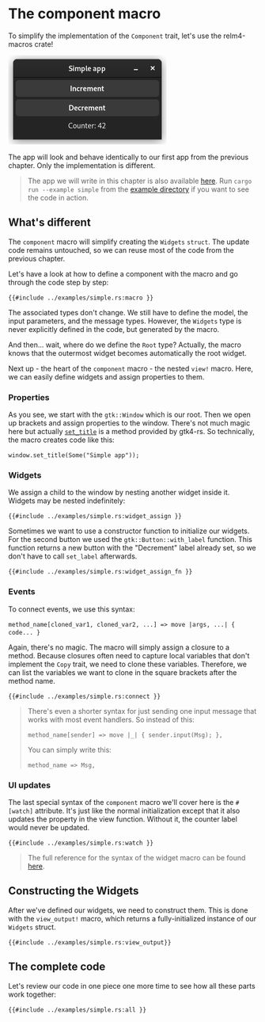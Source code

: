 # The component macro

To simplify the implementation of the `Component` trait, let's use the relm4-macros crate!

![App screenshot dark](img/screenshots/simple-dark.png)

The app will look and behave identically to our first app from the previous chapter. Only the implementation is different.

> The app we will write in this chapter is also available [here](https://github.com/AaronErhardt/relm4/blob/main/relm4-examples/examples/simple.rs). Run `cargo run --example simple` from the [example directory](https://github.com/AaronErhardt/relm4/tree/main/relm4-examples) if you want to see the code in action.

## What's different

The `component` macro will simplify creating the `Widgets` `struct`. The update code remains untouched, so we can reuse most of the code from the previous chapter.

Let's have a look at how to define a component with the macro and go through the code step by step:

```rust,no_run,noplayground
{{#include ../examples/simple.rs:macro }}
```

The associated types don't change. We still have to define the model, the input parameters, and the message types. However, the `Widgets` type is never explicitly defined in the code, but generated by the macro.

And then... wait, where do we define the `Root` type? Actually, the macro knows that the outermost widget becomes automatically the root widget.

Next up - the heart of the `component` macro - the nested `view!` macro. Here, we can easily define widgets and assign properties to them.

### Properties

As you see, we start with the `gtk::Window` which is our root. Then we open up brackets and assign properties to the window. There's not much magic here but actually [`set_title`](https://gtk-rs.org/gtk4-rs/git/docs/gtk4/prelude/trait.GtkWindowExt.html#tymethod.set_title) is a method provided by gtk4-rs. So technically, the macro creates code like this:

```rust,no_run,noplayground
window.set_title(Some("Simple app"));
```

### Widgets

We assign a child to the window by nesting another widget inside it. Widgets may be nested indefinitely:

```rust,no_run,noplayground
{{#include ../examples/simple.rs:widget_assign }}
```

Sometimes we want to use a constructor function to initialize our widgets. For the second button we used the `gtk::Button::with_label` function. This function returns a new button with the "Decrement" label already set, so we don't have to call `set_label` afterwards.

```rust,no_run,noplayground
{{#include ../examples/simple.rs:widget_assign_fn }}
```

### Events

To connect events, we use this syntax:

```rust,no_run,noplayground
method_name[cloned_var1, cloned_var2, ...] => move |args, ...| { code... }
```

Again, there's no magic. The macro will simply assign a closure to a method. Because closures often need to capture local variables that don't implement the `Copy` trait, we need to clone these variables. Therefore, we can list the variables we want to clone in the square brackets after the method name.

```rust,no_run,noplayground
{{#include ../examples/simple.rs:connect }}
```

> There's even a shorter syntax for just sending one input message that works with most event handlers.
> So instead of this:
> 
> ```rust,no_run,noplayground
> method_name[sender] => move |_| { sender.input(Msg); },
> ```
> 
> You can simply write this:
> 
> ```rust,no_run,noplayground
> method_name => Msg,
> ```

### UI updates

The last special syntax of the `component` macro we'll cover here is the `#[watch]` attribute. It's just like the normal initialization except that it also updates the property in the view function. Without it, the counter label would never be updated.

```rust,no_run,noplayground
{{#include ../examples/simple.rs:watch }}
```

> The full reference for the syntax of the widget macro can be found [here](https://aaronerhardt.github.io/relm4-book/book/widget_macro_reference.html).

## Constructing the Widgets

After we've defined our widgets, we need to construct them. This is done with the `view_output!` macro, which returns a fully-initialized instance of our `Widgets` struct.

```rust,no_run,noplayground
{{#include ../examples/simple.rs:view_output}}
```

## The complete code

Let's review our code in one piece one more time to see how all these parts work together:

```rust,no_run,noplayground
{{#include ../examples/simple.rs:all }}
```
